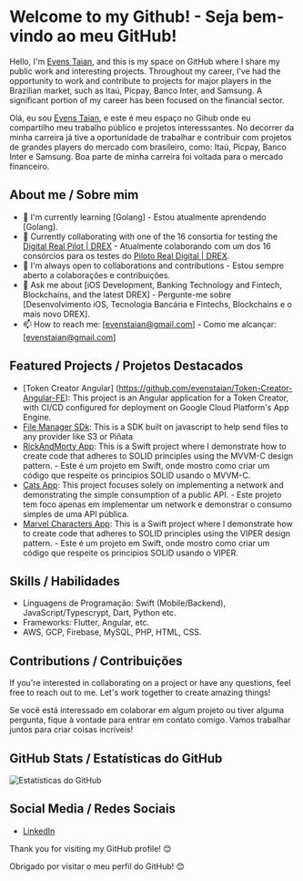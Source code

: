 # Welcome to my Github! - Seja bem-vindo ao meu GitHub!

Hello, I'm [Evens Taian](https://github.com/evenstaian), and this is my space on GitHub where I share my public work and interesting projects.
Throughout my career, I've had the opportunity to work and contribute to projects for major players in the Brazilian market, such as Itaú, Picpay, Banco Inter, and Samsung. A significant portion of my career has been focused on the financial sector.

Olá, eu sou [Evens Taian](https://github.com/evenstaian), e este é meu espaço no Gihub onde eu compartilho meu trabalho público e projetos interesssantes.
No decorrer da minha carreira já tive a oportunidade de trabalhar e contribuir com projetos de grandes players do mercado com brasileiro, como: Itaú, Picpay, Banco Inter e Samsung. Boa parte de minha carreira foi voltada para o mercado financeiro.

## About me / Sobre mim
- 🌱 I'm currently learning [Golang] - Estou atualmente aprendendo [Golang].
- 🚀 Currently collaborating with one of the 16 consortia for testing the [Digital Real Pilot | DREX](https://github.com/bacen/pilotord-kit-onboarding) - Atualmente colaborando com um dos 16 consórcios para os testes do [Piloto Real Digital | DREX](https://github.com/bacen/pilotord-kit-onboarding).
- 👯 I'm always open to collaborations and contributions - Estou sempre aberto a colaborações e contribuições.
- 💬 Ask me about [iOS Development, Banking Technology and Fintech, Blockchains, and the latest DREX] - Pergunte-me sobre [Desenvolvimento iOS, Tecnologia Bancária e Fintechs, Blockchains e o mais novo DREX].
- 📫 How to reach me: [evenstaian@gmail.com] - Como me alcançar: [evenstaian@gmail.com]

## Featured Projects / Projetos Destacados

- [Token Creator Angular] (https://github.com/evenstaian/Token-Creator-Angular-FE): This project is an Angular application for a Token Creator, with CI/CD configured for deployment on Google Cloud Platform's App Engine.
- [File Manager SDk](https://github.com/evenstaian/File-Manager-SDK): This is a SDK built on javascript to help send files to any provider like S3 or Piñata
- [RickAndMorty App](link_para_projeto_1): This is a Swift project where I demonstrate how to create code that adheres to SOLID principles using the MVVM-C design pattern. - Este é um projeto em Swift, onde mostro como criar um código que respeite os principios SOLID usando o MVVM-C.
- [Cats App](https://github.com/evenstaian/cats_by_evens_taians): This project focuses solely on implementing a network and demonstrating the simple consumption of a public API. - Este projeto tem foco apenas em implementar um network e demonstrar o consumo simples de uma API pública.
- [Marvel Characters App](https://github.com/evenstaian/-Swift-VIPER-Marvel-Characters): This is a Swift project where I demonstrate how to create code that adheres to SOLID principles using the VIPER design pattern. - Este é um projeto em Swift, onde mostro como criar um código que respeite os principios SOLID usando o VIPER.

## Skills / Habilidades

- Linguagens de Programação: Swift (Mobile/Backend), JavaScript/Typescrypt, Dart, Python etc.
- Frameworks: Flutter, Angular, etc.
- AWS, GCP, Firebase, MySQL, PHP, HTML, CSS.

## Contributions / Contribuições
If you're interested in collaborating on a project or have any questions, feel free to reach out to me. Let's work together to create amazing things!

Se você está interessado em colaborar em algum projeto ou tiver alguma pergunta, fique à vontade para entrar em contato comigo. Vamos trabalhar juntos para criar coisas incríveis!

## GitHub Stats / Estatísticas do GitHub

![Estatísticas do GitHub](https://github-readme-stats.vercel.app/api?username=evenstaian&show_icons=true)

## Social Media / Redes Sociais

- [LinkedIn](https://www.linkedin.com/in/evenstaian)

Thank you for visiting my GitHub profile! 😊

Obrigado por visitar o meu perfil do GitHub! 😊
